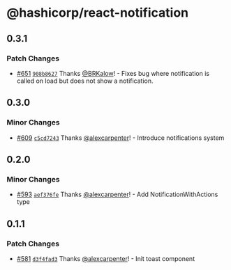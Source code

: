 # @hashicorp/react-notification

## 0.3.1

### Patch Changes

- [#651](https://github.com/hashicorp/react-components/pull/651) [`908b8627`](https://github.com/hashicorp/react-components/commit/908b8627228dedf0ae9db954bae01e788f5b3780) Thanks [@BRKalow](https://github.com/BRKalow)! - Fixes bug where notification is called on load but does not show a notification.

## 0.3.0

### Minor Changes

- [#609](https://github.com/hashicorp/react-components/pull/609) [`c5cd7243`](https://github.com/hashicorp/react-components/commit/c5cd72438f5ba062d356acffa375fb94a4244649) Thanks [@alexcarpenter](https://github.com/alexcarpenter)! - Introduce notifications system

## 0.2.0

### Minor Changes

- [#593](https://github.com/hashicorp/react-components/pull/593) [`aef376fe`](https://github.com/hashicorp/react-components/commit/aef376fe022b3fdd4af61c2846e0a1de948e3910) Thanks [@alexcarpenter](https://github.com/alexcarpenter)! - Add NotificationWithActions type

## 0.1.1

### Patch Changes

- [#581](https://github.com/hashicorp/react-components/pull/581) [`d3f4fad3`](https://github.com/hashicorp/react-components/commit/d3f4fad33ef08e440bebd46fe82b23b26728cba7) Thanks [@alexcarpenter](https://github.com/alexcarpenter)! - Init toast component
